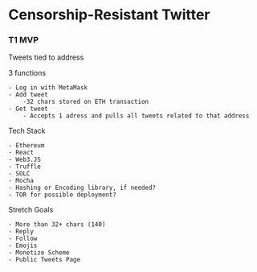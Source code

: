 # Censorship-Resistant Twitter

### T1 MVP

Tweets tied to address

3 functions

	- Log in with MetaMask
	- Add tweet
		-32 chars stored on ETH transaction
	- Get tweet
		- Accepts 1 adress and pulls all tweets related to that address

Tech Stack

	- Ethereum
	- React
	- Web3.JS
	- Truffle
	- SOLC
	- Mocha
	- Hashing or Encoding library, if needed?
	- TOR for possible deployment?

Stretch Goals

	- More than 32+ chars (140)	
	- Reply
	- Follow
	- Emojis
	- Monetize Scheme
	- Public Tweets Page
	
